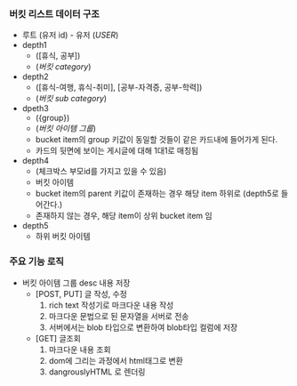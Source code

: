 
### 버킷 리스트 데이터 구조
- 루트 (유저 id) - 유저 (*USER*)
- depth1
	- ([휴식, 공부])
	- (*버킷 category*)
- depth2
	- ([휴식-여행, 휴식-취미], [공부-자격증, 공부-학력])
	- (*버킷 sub category*)
- dpeth3
	- ({group})
	- (*버킷 아이템 그룹*)
	- bucket item의 group 키값이 동일할 것들이 같은 카드내에 들어가게 된다.
	- 카드의 뒷면에 보이는 게시글에 대해 1대1로 매칭됨
- depth4
	- (체크박스 부모id를 가지고 있을 수 있음)
	- 버킷 아이템
	- bucket item의 parent 키값이 존재하는 경우 해당 item 하위로 (depth5로 들어간다.)
	- 존재하지 않는 경우, 해당 item이 상위 bucket item 임
- depth5
	- 하위 버킷 아이템


### 주요 기능 로직
- 버킷 아이템 그룹 desc 내용 저장
	- [POST, PUT] 글 작성, 수정
		1. rich text 작성기로 마크다운 내용 작성
		2. 마크다운 문법으로 된 문자열을 서버로 전송
		3. 서버에서는 blob 타입으로 변환하여 blob타입 컬럼에 저장
	- [GET] 글조회
		1. 마크다운 내용 조회
		2. dom에 그리는 과정에서 html태그로 변환
		3. dangrouslyHTML 로 렌더링
